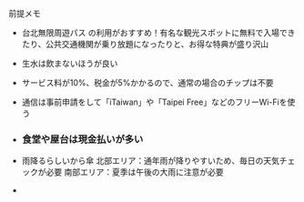 前提メモ

- 台北無限周遊パス
の利用がおすすめ！有名な観光スポットに無料で入場できたり、公共交通機関が乗り放題になったりと、お得な特典が盛り沢山

- 生水は飲まないほうが良い
- サービス料が10%、税金が5%かかるので、通常の場合のチップは不要
- 通信は事前申請をして「iTaiwan」や「Taipei Free」などのフリーWi-Fiを使う
- ### 食堂や屋台は現金払いが多い
- 雨降るらしいから傘
北部エリア：通年雨が降りやすいため、毎日の天気チェックが必要
南部エリア：夏季は午後の大雨に注意が必要
- 